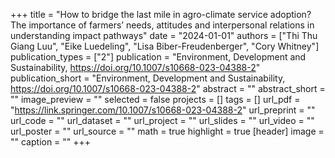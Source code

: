 +++
title = "How to bridge the last mile in agro-climate service adoption? The importance of farmers’ needs, attitudes and interpersonal relations in understanding impact pathways"
date = "2024-01-01"
authors = ["Thi Thu Giang Luu", "Eike Luedeling", "Lisa Biber-Freudenberger", "Cory Whitney"]
publication_types = ["2"]
publication = "Environment, Development and Sustainability, https://doi.org/10.1007/s10668-023-04388-2"
publication_short = "Environment, Development and Sustainability, https://doi.org/10.1007/s10668-023-04388-2"
abstract = ""
abstract_short = ""
image_preview = ""
selected = false
projects = []
tags = []
url_pdf = "https://link.springer.com/10.1007/s10668-023-04388-2"
url_preprint = ""
url_code = ""
url_dataset = ""
url_project = ""
url_slides = ""
url_video = ""
url_poster = ""
url_source = ""
math = true
highlight = true
[header]
image = ""
caption = ""
+++
